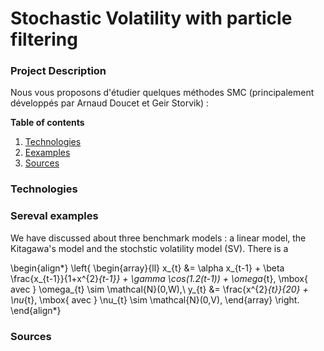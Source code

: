 # Stochastic Volatility with particle filtering

### Project Description
Nous vous proposons d'étudier quelques méthodes SMC (principalement développés par Arnaud Doucet et Geir Storvik) :

**Table of contents**
1. [Technologies](#technologies)
2. [Eexamples](#examples)
3. [Sources](#sources)


### Technologies 


### Sereval examples 

We have discussed about three benchmark models : a linear model, the Kitagawa's model and the stochstic volatility model (SV). There is a 

\begin{align*}
    \left\{
    \begin{array}{ll}
        x_{t} &= \alpha x_{t-1} + \beta \frac{x_{t-1}}{1+x^{2}_{t-1}} + \gamma \cos(1.2(t-1)) + \omega_{t}, \mbox{ avec } \omega_{t} \sim \mathcal{N}(0,W),\\ 
        y_{t} &= \frac{x^{2}_{t}}{20} + \nu_{t}, \mbox{ avec } \nu_{t} \sim \mathcal{N}(0,V),
    \end{array}
\right.
\end{align*}

### Sources

